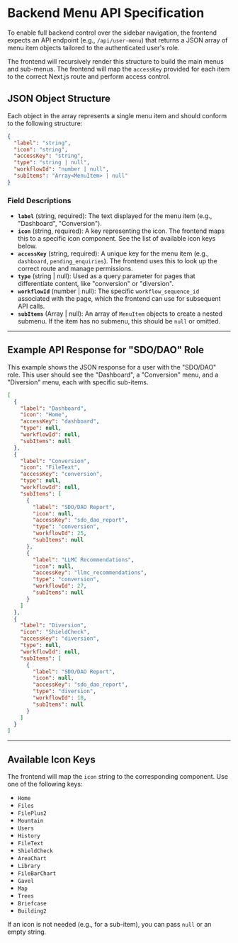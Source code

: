# Backend Menu API Specification

To enable full backend control over the sidebar navigation, the frontend expects an API endpoint (e.g., `/api/user-menu`) that returns a JSON array of menu item objects tailored to the authenticated user's role.

The frontend will recursively render this structure to build the main menus and sub-menus. The frontend will map the `accessKey` provided for each item to the correct Next.js route and perform access control.

## JSON Object Structure

Each object in the array represents a single menu item and should conform to the following structure:

```json
{
  "label": "string",
  "icon": "string",
  "accessKey": "string",
  "type": "string | null",
  "workflowId": "number | null",
  "subItems": "Array<MenuItem> | null"
}
```

### Field Descriptions

- **`label`** (string, required): The text displayed for the menu item (e.g., "Dashboard", "Conversion").
- **`icon`** (string, required): A key representing the icon. The frontend maps this to a specific icon component. See the list of available icon keys below.
- **`accessKey`** (string, required): A unique key for the menu item (e.g., `dashboard`, `pending_enquiries`). The frontend uses this to look up the correct route and manage permissions.
- **`type`** (string | null): Used as a query parameter for pages that differentiate content, like "conversion" or "diversion".
- **`workflowId`** (number | null): The specific `workflow_sequence_id` associated with the page, which the frontend can use for subsequent API calls.
- **`subItems`** (Array | null): An array of `MenuItem` objects to create a nested submenu. If the item has no submenu, this should be `null` or omitted.

---

## Example API Response for "SDO/DAO" Role

This example shows the JSON response for a user with the "SDO/DAO" role. This user should see the "Dashboard", a "Conversion" menu, and a "Diversion" menu, each with specific sub-items.

```json
[
  {
    "label": "Dashboard",
    "icon": "Home",
    "accessKey": "dashboard",
    "type": null,
    "workflowId": null,
    "subItems": null
  },
  {
    "label": "Conversion",
    "icon": "FileText",
    "accessKey": "conversion",
    "type": null,
    "workflowId": null,
    "subItems": [
      {
        "label": "SDO/DAO Report",
        "icon": null,
        "accessKey": "sdo_dao_report",
        "type": "conversion",
        "workflowId": 25,
        "subItems": null
      },
      {
        "label": "LLMC Recommendations",
        "icon": null,
        "accessKey": "llmc_recommendations",
        "type": "conversion",
        "workflowId": 27,
        "subItems": null
      }
    ]
  },
  {
    "label": "Diversion",
    "icon": "ShieldCheck",
    "accessKey": "diversion",
    "type": null,
    "workflowId": null,
    "subItems": [
      {
        "label": "SDO/DAO Report",
        "icon": null,
        "accessKey": "sdo_dao_report",
        "type": "diversion",
        "workflowId": 18,
        "subItems": null
      }
    ]
  }
]
```

---

## Available Icon Keys

The frontend will map the `icon` string to the corresponding component. Use one of the following keys:

- `Home`
- `Files`
- `FilePlus2`
- `Mountain`
- `Users`
- `History`
- `FileText`
- `ShieldCheck`
- `AreaChart`
- `Library`
- `FileBarChart`
- `Gavel`
- `Map`
- `Trees`
- `Briefcase`
- `Building2`

If an icon is not needed (e.g., for a sub-item), you can pass `null` or an empty string.
